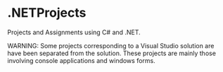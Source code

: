 # .NETProjects
Projects and Assignments using C# and .NET.

WARNING: Some projects corresponding to a Visual Studio solution are have been separated from the solution. These projects are mainly those involving console applications and windows forms.
